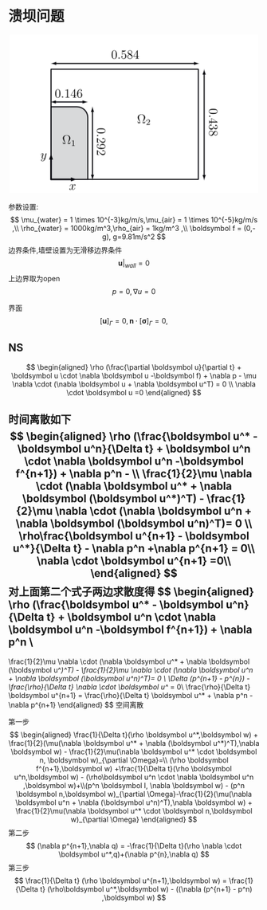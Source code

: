 # 溃坝问题

<div align="center">
    	<img src='./dam-region.png' width="500"> 
</div>



参数设置:
$$
\mu_{water} = 1 \times 10^{-3}kg/m/s,\mu_{air} = 1 \times 10^{-5}kg/m/s ,\\
\rho_{water} = 1000kg/m^3,\rho_{air} = 1kg/m^3 ,\\
\boldsymbol f = (0,-g), g=9.81m/s^2
$$
边界条件,墙壁设置为无滑移边界条件
$$
\boldsymbol u |_{wall} = 0
$$
上边界取为open
$$
p=0 ,\nabla u=0
$$


界面
$$
[\boldsymbol u]_{\Gamma} = 0,\boldsymbol n \cdot [\boldsymbol \sigma]_{\Gamma} = 0,
$$




## NS

$$
\begin{aligned}
\rho (\frac{\partial \boldsymbol u}{\partial t} +
\boldsymbol u \cdot \nabla \boldsymbol u -\boldsymbol f) + \nabla p - 
\mu \nabla \cdot (\nabla \boldsymbol u + \nabla \boldsymbol u^T) = 0 \\
\nabla \cdot \boldsymbol u =0 
\end{aligned}
$$

时间离散如下
$$
\begin{aligned}
\rho (\frac{\boldsymbol u^* - \boldsymbol u^n}{\Delta t} +
\boldsymbol u^n \cdot \nabla \boldsymbol u^n -\boldsymbol f^{n+1}) + \nabla p^n - \\
\frac{1}{2}\mu \nabla \cdot (\nabla \boldsymbol u^* + 
\nabla \boldsymbol (\boldsymbol u^*)^T) -
\frac{1}{2}\mu \nabla \cdot (\nabla \boldsymbol u^n + 
\nabla \boldsymbol (\boldsymbol u^n)^T)= 0 \\
\rho\frac{\boldsymbol u^{n+1} - \boldsymbol u^*}{\Delta t} - \nabla p^n
+\nabla p^{n+1} = 0\\
\nabla \cdot \boldsymbol u^{n+1} =0\\
\end{aligned}
$$
对上面第二个式子两边求散度得
$$
\begin{aligned}
\rho (\frac{\boldsymbol u^* - \boldsymbol u^n}{\Delta t} +
\boldsymbol u^n \cdot \nabla \boldsymbol u^n -\boldsymbol f^{n+1}) + \nabla p^n \\ 
-
\frac{1}{2}\mu \nabla \cdot (\nabla \boldsymbol u^* + 
\nabla \boldsymbol (\boldsymbol u^*)^T) -
\frac{1}{2}\mu \nabla \cdot (\nabla \boldsymbol u^n + 
\nabla \boldsymbol (\boldsymbol u^n)^T)= 0 \\ 
\Delta (p^{n+1} - p^{n}) - \frac{\rho}{\Delta t} \nabla \cdot \boldsymbol u^* = 0\\
\frac{\rho}{\Delta t} \boldsymbol u^{n+1} = \frac{\rho}{\Delta t} \boldsymbol u^* + \nabla p^n - \nabla p^{n+1}
\end{aligned}
$$
空间离散

第一步
$$
\begin{aligned}
\frac{1}{\Delta t}(\rho \boldsymbol u^*,\boldsymbol w) + \frac{1}{2}(\mu(\nabla \boldsymbol u^* + \nabla (\boldsymbol u^*)^T),\nabla \boldsymbol w) - \frac{1}{2}\mu(\nabla \boldsymbol u^* \cdot \boldsymbol n, \boldsymbol w)_{\partial \Omega}=\\
(\rho \boldsymbol f^{n+1},\boldsymbol w) +\frac{1}{\Delta t}(\rho \boldsymbol u^n,\boldsymbol w) - (\rho\boldsymbol u^n \cdot \nabla \boldsymbol u^n ,\boldsymbol w)+\\(p^n \boldsymbol I, \nabla \boldsymbol w) - (p^n \boldsymbol n,\boldsymbol w)_{\partial \Omega}-\frac{1}{2}(\mu(\nabla \boldsymbol u^n + \nabla (\boldsymbol u^n)^T),\nabla \boldsymbol w) + \frac{1}{2}\mu(\nabla \boldsymbol u^* \cdot \boldsymbol n,\boldsymbol w)_{\partial \Omega}
\end{aligned}
$$
第二步
$$
(\nabla p^{n+1},\nabla q) =  -\frac{1}{\Delta t}(\rho \nabla \cdot \boldsymbol u^*,q)+(\nabla p^{n},\nabla q)
$$
第三步
$$
\frac{1}{\Delta t} (\rho \boldsymbol u^{n+1},\boldsymbol w) = \frac{1}{\Delta t} (\rho\boldsymbol u^*,\boldsymbol w)  - ((\nabla (p^{n+1} - p^n) ,\boldsymbol w)
$$
